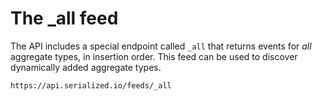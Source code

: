 # The \_all feed

The API includes a special endpoint called `_all` that returns events for _all_ aggregate types, in insertion order. This feed can be used to discover dynamically added aggregate types.

```text
https://api.serialized.io/feeds/_all
```

